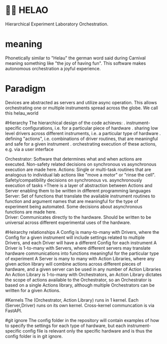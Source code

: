 # 🎉👋 HELAO 
Hierarchical Experiment Laboratory Orchestration.

# meaning
Phonetically similar to "Helau" the german word said during Carnival meaning something like "the joy of having fun". This software makes autonomous orchestration a joyful experience. 

# Paradigm
Devices are abstracted as servers and utilize async operation. This allows orchestrating one or multiple instruments spread across the globe. We call this helau_world

#Hierarchy
The hierarchical design of the code achieves:
. instrument-specific configurations, i.e. for a particular piece of hardware
. sharing low level drivers across different instruments, i.e. a particular type of hardware
. defining "actions", i.e. combinations of driver routines, that are meaningful and safe for a given instrument
. orchestrating execution of these actions, e.g. via a user interface


Orchestrator: Software that determines what and when actions are executed. Non-safety related decisions on synchronous vs asynchronous execution are made here.
Actions: Single or multi-task routines that are analogous to individual lab actions like "move a motor" or "rinse the cell". Safety/compatibility decisions on synchronous vs. asynchronously execution of tasks
=There is a layer of abstraction between Actions and Server enabling them to be written in different programming languages
Server: Set of functions that translate the available instrument routines to function and argument names that are meaningful for the type of experiment being automated. Some decisions about asynchronous functions are made here. \
Driver: Communicates directly to the hardware. Should be written to be universal across different experimental uses of the hardware.


#Heirarchy relationships
A Config is many-to-many with Drivers, where the Config for a given instrument will include settings related to multiple Drivers, and each Driver will have a different Config for each instrument
A Driver is 1-to-many with Servers, where different servers may translate hardware communications into functions meaningful for the particular type of experiment
A Server is many to many with Action Libraries, where any given action library will combine actions across different pieces of hardware, and a given server can be used in any number of Action Libraries
An Action Library is 1-to-many with Orchestrators, an Action Library dictates the scope of actions available to the Orchestrator, so an Orchestrator is based on a single Actions library, although multiple Orchestrators can be written for a given Actions.

#Kernels
The (Orchestrator, Action Library) runs in 1 kernel. Each (Server,Driver) runs on its own kernel. Cross-kernel communcation is via FastAPI.

#git ignore
The config folder in the repository will contain examples of how to specify the settings for each type of hardware, but each instrument-specific config file is relevant only the specific hardware and is thus the config folder is in git ignore.